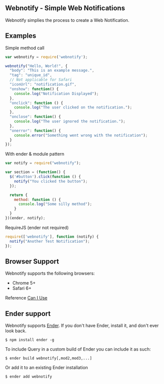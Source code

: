 Webnotify - Simple Web Notifications
-----
Webnotify simplies the process to create a Web Notification.

Examples
-------

Simple method call
``` js
var webnotify = require('webnotify');

webnotify("Hello, World!", {
  "body": "This is an example message.",
  "tag": "unique_id",
  // Not applicable for Safari
  "iconUrl": "notification.gif",
  "onshow": function() {
    console.log("Notification Displayed");
  },
  "onclick": function () {
    console.log("The user clicked on the notification.");
  },
  "onclose": function() {
    console.log("The user ignored the notification.");
  },
  "onerror": function() {
    console.error("Something went wrong with the notification");
  }
});
```

With ender & module pattern
``` js
var notify = require("webnotify");

var section = (function() {
  $('#button').click(function () {
    notify("You clicked the button");
  });

  return {
    method: function () {
      console.log("Some silly method");
    }
  }
})(ender, notify);
```

RequireJS (ender not required)
``` js
require(['webnotify'], function (notify) {
  notify("Another Test Notification");
});
```

Browser Support
---------------
Webnotify supports the following browsers:

  - Chrome 5+
  - Safari 6+

Reference [Can I Use](http://caniuse.com/notifications)

Ender support
-------------
Webnotify supports [Ender](http://ender.no.de). If you don't have Ender, install it, and don't ever look back.

    $ npm install ender -g

To include Query in a custom build of Ender you can include it as such:

    $ ender build webnotify[,mod2,mod3,...]

Or add it to an existing Ender installation

    $ ender add webnotify

